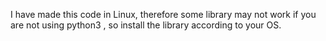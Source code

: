 I have made this code in Linux, therefore some library may not work if you are not using python3 , so install the library according to your OS.
